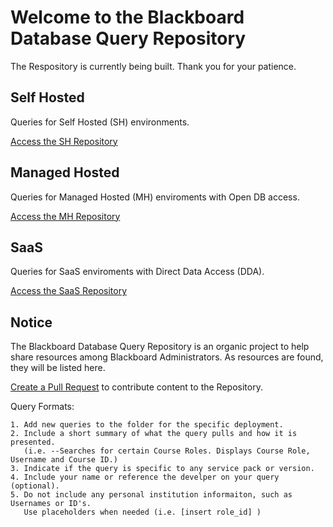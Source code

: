 # Welcome to the Blackboard Database Query Repository

The Respository is currently being built. Thank you for your patience. 

## Self Hosted
Queries for Self Hosted (SH) environments.

[Access the SH Repository](https://github.com/carolynponce/Bb-DBQueryRepository/tree/main/SH)

## Managed Hosted 
Queries for Managed Hosted (MH) enviroments with Open DB access. 

[Access the MH Repository](https://github.com/carolynponce/Bb-DBQueryRepository/tree/main/MH)

## SaaS
Queries for SaaS enviroments with Direct Data Access (DDA).

[Access the SaaS Repository](https://github.com/carolynponce/Bb-DBQueryRepository/tree/main/SaaS)

## Notice

The Blackboard Database Query Repository is an organic project to help share resources among Blackboard Administrators. 
As resources are found, they will be listed here. 

[Create a Pull Request](https://docs.github.com/en/pull-requests/collaborating-with-pull-requests/proposing-changes-to-your-work-with-pull-requests/creating-a-pull-request) to contribute content to the Repository. 

Query Formats:
      
    1. Add new queries to the folder for the specific deployment. 
    2. Include a short summary of what the query pulls and how it is presented. 
       (i.e. --Searches for certain Course Roles. Displays Course Role, Username and Course ID.)
    3. Indicate if the query is specific to any service pack or version.
    4. Include your name or reference the develper on your query (optional).
    5. Do not include any personal institution informaiton, such as Usernames or ID's. 
       Use placeholders when needed (i.e. [insert role_id] )
